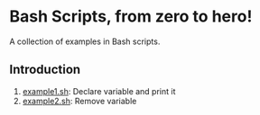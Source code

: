 # Bash Scripts, from zero to hero!
A collection of examples in Bash scripts.


## Introduction

1. [example1.sh](Introduction/example1.sh): Declare variable and print it
1. [example2.sh](Introduction/example1.sh): Remove variable
